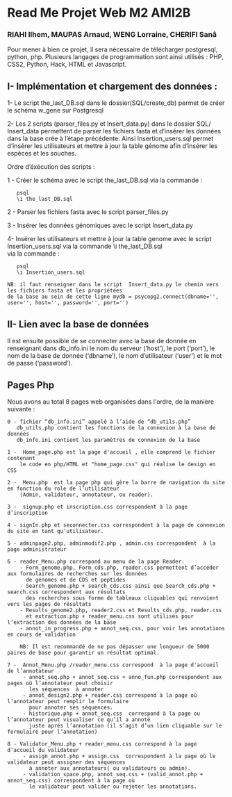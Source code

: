 # Read Me Projet Web M2 AMI2B
### RIAHI Ilhem, MAUPAS Arnaud, WENG Lorraine, CHERIFI Sanâ

Pour mener à bien ce projet, il sera nécessaire de télécharger postgresql, python, php. Plusieurs langages de programmation sont ainsi utilisés : PHP, CSS2, Python, Hack, HTML et Javascript.

## I- Implémentation et chargement des données :

   1- Le script the_last_DB.sql dans le dossier(SQL/create_db) permet de créer le schéma w_gene sur Postgresql

   2- Les 2 scripts (parser_files.py et Insert_data.py)  dans le dossier SQL/ Insert_data permettent 
      de parser les fichiers fasta et  d’insérer  les données dans la base crée à l’étape précédente. 
      Ainsi Insertion_users.sql permet d’insérer les utilisateurs et mettre à jour la table génome afin d’insérer les espèces et les souches. 

   Ordre d’éxécution des scripts : 
   
   1 - Créer le schéma avec le script the_last_DB.sql via la commande : 
     
       psql
       \i the_last_DB.sql
       
2 - Parser  les fichiers fasta  avec le script parser_files.py 

3 - Insérer les données génomiques  avec le script Insert_data.py

4- Insérer les utilisateurs et mettre à jour la table genome avec le script Insertion_users.sql  via la commande 
\i the_last_DB.sql  
via la commande :

       psql
       \i Insertion_users.sql 

```
NB: il faut renseigner dans le script  Insert_data.py le chemin vers les fichiers fasta et les propriétées 
de la base au sein de cette ligne mydb = psycopg2.connect(dbname='', user='', host='', password='', port='')
```


## II- Lien avec la base de données

Il est ensuite possible de se connecter avec la base de donnée en renseignant dans db_info.ini le nom du serveur (‘host’), le port (‘port’), le nom de la base de donnée (‘dbname’), le nom d’utilisateur (‘user’) et le mot de passe (‘password’).

## Pages Php


Nous avons au total 8 pages web organisées dans l'ordre, de la manière suivante :

```
0 - fichier “db_info.ini” appelé à l’aide de “db_utils.php”
   db_utils.php contient les fonctions de la connexion à la base de données
   db_info.ini contient les paramètres de connexion de la base
```

```
1 -  Home_page.php est la page d'accueil , elle comprend le fichier contenant 
    le code en php/HTML et "home_page.css" qui réalise le design en CSS

```

```
2 -  Menu.php  est la page php qui gère la barre de navigation du site en fonction du role de l’utilisateur
    (Admin, validateur, annotateur, ou reader). 

```

```
3 -  signup.php et inscription.css correspondent à la page d’inscription
```

```
4 - signIn.php et seconnecter.css correspondent à la page de connexion du site en tant qu'utilisateur.
```

```
5 - adminpage2.php, adminmodif2.php , admin.css correspondent  à la page administrateur
```

```
6 - reader_Menu.php correspond au menu de la page Reader.  
    - Form_genome.php, Form_cds.php, reader.css permettent d’accéder aux formulaires de recherches sur les données 
      de génomes et de CDS et peptides
    - Search_genome.php + search_cds.css ainsi que Search_cds.php + search.css correspondent aux résultats 
      des recherches sous forme de tableaux cliquables qui renvoient vers les pages de résultats  
    - Results_genome2.php, reader2.css et Results_cds.php, reader.css
      et extraction.php + reader_menu.css sont utilisés pour l’extraction des données de la base 
    - annot_in_progress.php + annot_seq.css, pour voir les annotations en cours de validation
    
    NB: Il est recommandé de ne pas dépasser une longueur de 5000 paires de base pour garantir un résultat optimal.

 ```    

```   
7 -  Annot_Menu.php /reader_menu.css correspond  à la page d'accueil de l’annotateur
     - annot_seq.php + annot_seq.css + anno_fun.php correspondent aux pages où l’annotateur peut choisir 
       les séquences  à annoter 
     - annot_design2.php + reader.css correspond à la page où l’annotateur peut remplir le formulaire 
       pour annoter ses séquences. 
     - historique.php + annot_seq.css  correspond à la page ou l’annotateur peut visualiser ce qu’il a annoté 
       juste aprés l’annotation (il s’agit d’un lien cliquable sur le formulaire pour l’annotation)  
```

```
8 - Validator_Menu.php + reader_menu.css correspond à la page d'accueil du validateur
     - assign_annot.php + assign.css  correspondent à la page où le validateur peut assigner des séquences 
       à annoter aux annotateurs( ou validateurs ou admin).
     - validation_space.php, annot_seq.css + (valid_annot.php + annot_seq.css) correspondent à la page où 
       le validateur peut valider ou rejeter les annotations.
     
```






